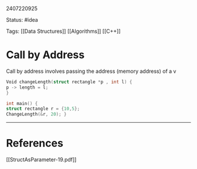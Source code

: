 2407220925

Status: #idea

Tags: [[Data Structures]] [[Algorithms]] [[C++]]

# Call by Address

Call by address involves passing the address (memory address) of a v

```c++
Void changeLength(struct rectangle *p , int l) { 
p -> length = l; 
} 

int main() { 
struct rectangle r = {10,5}; 
ChangeLength(&r, 20); }

```


---
# References
[[StructAsParameter-19.pdf]]